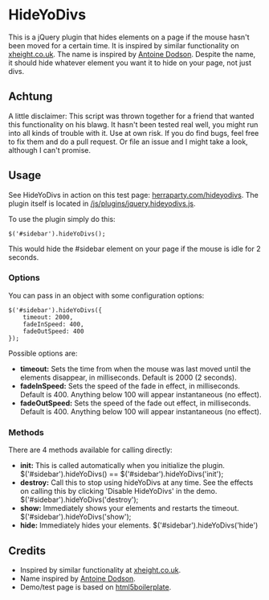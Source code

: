 # HideYoDivs

This is a jQuery plugin that hides elements on a page if the mouse hasn't been moved for a certain time. It is inspired by similar functionality on [xheight.co.uk](http://xheight.co.uk/). The name is inspired by [Antoine Dodson](http://en.wikipedia.org/wiki/Antoine_Dodson). Despite the name, it should hide whatever element you want it to hide on your page, not just divs.

## Achtung

A little disclaimer: This script was thrown together for a friend that wanted this functionality on his blawg. It hasn't been tested real well, you might run into all kinds of trouble with it. Use at own risk. If you do find bugs, feel free to fix them and do a pull request. Or file an issue and I might take a look, although I can't promise.

## Usage

See HideYoDivs in action on this test page: [herraparty.com/hideyodivs](http://herraparty.com/hideyodivs). The plugin itself is located in [/js/plugins/jquery.hideyodivs.js](https://github.com/hrparty/HideYoDivs/tree/master/js/plugins). 

To use the plugin simply do this:
	
	$('#sidebar').hideYoDivs();

This would hide the #sidebar element on your page if the mouse is idle for 2 seconds. 

### Options

You can pass in an object with some configuration options:

	$('#sidebar').hideYoDivs({
		timeout: 2000,
        fadeInSpeed: 400,
        fadeOutSpeed: 400
	});

Possible options are:

* **timeout:** Sets the time from when the mouse was last moved until the elements disappear, in milliseconds. Default is 2000 (2 seconds).
* **fadeInSpeed:** Sets the speed of the fade in effect, in milliseconds. Default is 400. Anything below 100 will appear instantaneous (no effect).
* **fadeOutSpeed:** Sets the speed of the fade out effect, in milliseconds. Default is 400. Anything below 100 will appear instantaneous (no effect).

### Methods

There are 4 methods available for calling directly:

* **init:** This is called automatically when you initialize the plugin. 
		$('#sidebar').hideYoDivs() == $('#sidebar').hideYoDivs('init');
* **destroy:** Call this to stop using hideYoDivs at any time. See the effects on calling this by clicking 'Disable HideYoDivs' in the demo.
		$('#sidebar').hideYoDivs('destroy');
* **show:** Immediately shows your elements and restarts the timeout.
		$('#sidebar').hideYoDivs('show');
* **hide:** Immediately hides your elements.
		$('#sidebar').hideYoDivs('hide')

## Credits

* Inspired by similar functionality at [xheight.co.uk](http://xheight.co.uk/).
* Name inspired by [Antoine Dodson](http://en.wikipedia.org/wiki/Antoine_Dodson).
* Demo/test page is based on [html5boilerplate](http://h5bp.com).